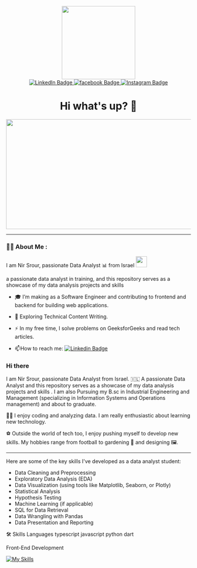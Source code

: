 <div id="header" align="center">
  <img src="https://media.giphy.com/media/v1.Y2lkPTc5MGI3NjExODc3dWNwaW8zaW41djhlOWYybHl1dTdoZDMybnY1N3ZuZG5lNXZubCZlcD12MV9pbnRlcm5hbF9naWZfYnlfaWQmY3Q9cw/Lg6vO9CNlQmUna1c5i/giphy.gif" width="200"/>
</div>
<div id="badges" align="center">
  <a href="https://linkedin.com/in/nirsrour/">
  <img src="https://img.shields.io/badge/LinkedIn-blue?style=for-the-badge&logo=linkedin&logoColor=white" alt="LinkedIn Badge"/>
  </a>
  <a href="https://facebook.com/nir.srour">
  <img src="https://img.shields.io/badge/Facebook-blue?style=for-the-badge&logo=facebook&logoColor=white" alt="facebook Badge"/>
  </a>
  <a href="https://instagram.com/nirsrour">
  <img src="https://img.shields.io/badge/Instagram-E4405F?style=for-the-badge&logo=instagram&logoColor=white" alt="Instagram Badge"/>
  </a>
  <h1>
  Hi what's up?
  👋
</h1>
</div>
<div align="center">
  <img src="https://media.giphy.com/media/dWesBcTLavkZuG35MI/giphy.gif" width="600" height="300"/>
</div>

---

### :man_technologist: About Me :

I am Nir Srour, passionate Data Analyst 📊 from Israel <img src="https://media.giphy.com/media/Q5dRTG49iIWJKuL2pS/giphy.gif" width="30">

a passionate data analyst in training, and this repository serves as a showcase of my data analysis projects and skills
- 🎓 I’m making as a Software Engineer and contributing to frontend and backend for building web applications.

- :seedling: Exploring Technical Content Writing.

- :zap: In my free time, I solve problems on GeeksforGeeks and read tech articles.

- :mailbox:How to reach me: [![Linkedin Badge](https://img.shields.io/badge/-kakbar-blue?style=flat&logo=Linkedin&logoColor=white)](your-linkedin-url)

### Hi there 

 I am Nir Srour, passionate Data Analyst from Israel. 🇮🇱
A passionate Data Analyst  and this repository serves as a showcase of my data analysis projects and skills . I am also Pursuing my B.sc in Industrial Engineering and Management (specializing in Information Systems and Operations management) and about to graduate.

👨‍💻 I enjoy coding and analyzing data. I am really enthusiastic about learning new technology.

⚽ Outside the world of tech too, I enjoy pushing myself to develop new skills. My hobbies range from football to gardening 🌳 and designing 🖼️.

---
Here are some of the key skills I've developed as a data analyst student:

- Data Cleaning and Preprocessing
- Exploratory Data Analysis (EDA)
- Data Visualization (using tools like Matplotlib, Seaborn, or Plotly)
- Statistical Analysis
- Hypothesis Testing
- Machine Learning (if applicable)
- SQL for Data Retrieval
- Data Wrangling with Pandas
- Data Presentation and Reporting

🛠️ Skills
Languages
typescript javascript python dart

Front-End Development

[![My Skills](https://skillicons.dev/icons?i=js,html,css,wasm)](https://skillicons.dev)

<!--
**nirsrour/nirsrour** is a ✨ _special_ ✨ repository because its `README.md` (this file) appears on your GitHub profile.

Here are some ideas to get you started:

- 🔭 I’m currently working on ...
- 🌱 I’m currently learning ...
- 👯 I’m looking to collaborate on ...
- 🤔 I’m looking for help with ...
- 💬 Ask me about ...
- 📫 How to reach me: ...
- 😄 Pronouns: ...
- ⚡ Fun fact: ...
-->
